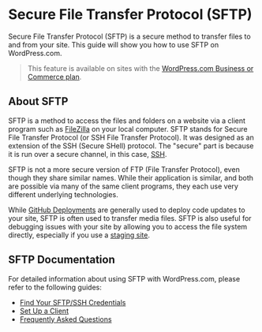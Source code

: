 # Secure File Transfer Protocol (SFTP)

Secure File Transfer Protocol (SFTP) is a secure method to transfer files to and from your site. This guide will show you how to use SFTP on WordPress.com.

> This feature is available on sites with the [WordPress.com Business or Commerce plan](https://wordpress.com/hosting/?ref=developer-docs#pricing-grid).

## About SFTP

SFTP is a method to access the files and folders on a website via a client program such as [FileZilla](https://filezilla-project.org/) on your local computer. SFTP stands for Secure File Transfer Protocol (or SSH File Transfer Protocol). It was designed as an extension of the SSH (Secure SHell) protocol. The "secure" part is because it is run over a secure channel, in this case, [SSH](https://developer.wordpress.com/docs/developer-tools/ssh/).

SFTP is not a more secure version of FTP (File Transfer Protocol), even though they share similar names. While their application is similar, and both are possible via many of the same client programs, they each use very different underlying technologies.

While [GitHub Deployments](https://developer.wordpress.com/docs/developer-tools/github-deployments/) are generally used to deploy code updates to your site, SFTP is often used to transfer media files. SFTP is also useful for debugging issues with your site by allowing you to access the file system directly, especially if you use a [staging site](https://developer.wordpress.com/docs/developer-tools/staging-sites/).

## SFTP Documentation

For detailed information about using SFTP with WordPress.com, please refer to the following guides:

- [Find Your SFTP/SSH Credentials](02-credentials.md)
- [Set Up a Client](03-client-setup.md)
- [Frequently Asked Questions](04-faqs.md)